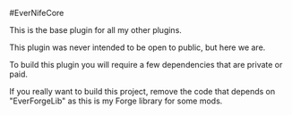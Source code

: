 #EverNifeCore

This is the base plugin for all my other plugins.

This plugin was never intended to be open to public, but here we are.

To build this plugin you will require a few dependencies that are private or paid.

If you really want to build this project, remove the code that depends on "EverForgeLib" as this is my Forge library for some mods.